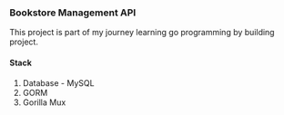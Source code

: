 
### Bookstore Management API

This project is part of my journey learning go programming by building project.

#### Stack
1. Database - MySQL
2. GORM
4. Gorilla Mux
